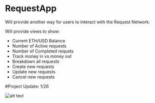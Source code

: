 # RequestApp

Will provide another way for users to interact with the Request Network.

Will provide views to show: 
<ul>
  <li>Current ETH/USD Balance</li>
  <li>Number of Active requests</li>
  <li>Number of Completed requets</li>
  <li>Track money in vs money out</li>
  <li>Breakdown all requests</li>
  <li>Create new requests</li>
  <li>Update new requests</li>
  <li>Cancel new requests</li>
</ul>

#Project Update: 1/26

![alt text](https://i.imgur.com/42dyjXr.png)
